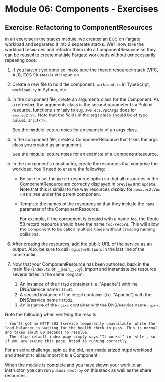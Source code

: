 # Module 06: Components - Exercises

## Exercise: Refactoring to ComponentResources

In an exercise in the stacks module, we created an ECS on Fargate workload and separated it into 2 separate stacks. We'll now take the workload resources and refactor them into a ComponentResource so they can be reused to create multiple Fargate workloads without unnecessarily repeating code.

1. If you haven't yet done so, make sure the shared resources stack (VPC, ALB, ECS Cluster) is still spun up.
1. Create a new file to hold the component. `workload.ts` in TypeScript, `workload.py` in Python, etc.
1. In the component file, create an arguments class for the Component. As a refresher, the arguments class is the second parameter to a Pulumi resource. functions similarly to e.g. `aws.ec2.VpcArgs` does for `aws.ec2.Vpc` Note that the fields in the args class should be of type `pulumi.Input<T>`.

    See the module lecture notes for an example of an args class.

1. In the component file, create a ComponentResource that takes the args class you created as an argument.

    See the module lecture notes for an example of a ComponentResource.

1. In the component's constructor, create the resources that comprise the workload. You'll need to ensure the following:

    - Be sure to set the `parent` resource option so that all resources in the ComponentResource are correctly displayed in `preview` and `update`. Note that this is similar to the way resources display for `awsx.ec2.Vpc` - as a tree under the parent component.
    - Template the names of the resources so that they include the `name` parameter of the ComponentResource.
  
      For example, if the component is created with a name `foo`, the Route 53 record resource should have the name `foo-record`. This will allow the component to be called multiple times without creating naming collisions.

1. After creating the resources, add the public URL of the service as an output. Also, be sure to call `registerOutputs` in the last line of the constructor.
1. Now that your ComponentResource has been authored, back in the main file (`index.ts` or `__main__.py`), import and instantiate the resource several times in the same program:

    1. An instance of the `httpd` container (i.e. "Apache") with the DNS/service name `httpd1`.
    1. A second instance of the `httpd` container (i.e. "Apache") with the DNS/service name `httpd2`.
    1. An instance of the `nginx` container with the DNS/service name `nginx`.

  Note the following when verifying the results:
  
    - You'll get an HTTP 503 (service temporarily unavailable) while the load balancer is waiting for the health check to pass. This is normal and takes about 60 seconds to resolve.
    - The httpd default index page simply says "It works!" in `<h1>`, so if you are seeing this page, httpd is running correctly.

For an extra challenge, spin up the old, non-modularized httpd workload and attempt to alias/import it to a Component.

When the module is complete and you have shown your work to an instructor, you can run `pulumi destroy` on this stack as well as the share resources.
